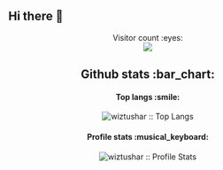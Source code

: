 ## Hi there 👋


<p align="center"> 
  Visitor count :eyes:<br>
  <img src="https://profile-counter.glitch.me/wiztushar/count.svg" />
</p>

<h2 align="center">Github stats :bar_chart:</h2>


<h4 align="center">Top langs :smile:</h4>

<p align="center"><img src="https://github-readme-stats.vercel.app/api/top-langs/?username=wiztushar&langs_count=10&theme=tokyonight&layout=compact" alt="wiztushar :: Top Langs" /></p>

<h4 align="center">Profile stats :musical_keyboard:</h4>

<p align="center"><img src="https://github-readme-stats.vercel.app/api?username=wiztushar&show_icons=true&theme=synthwave" alt="wiztushar :: Profile Stats" /></p>
<!--
**wiztushar/wiztushar** is a ✨ _special_ ✨ repository because its `README.md` (this file) appears on your GitHub profile.

Here are some ideas to get you started:

- 🔭 I’m currently working on ...
- 🌱 I’m currently learning ...
- 👯 I’m looking to collaborate on ...
- 🤔 I’m looking for help with ...
- 💬 Ask me about ...
- 📫 How to reach me: ...
- 😄 Pronouns: ...
- ⚡ Fun fact: ...
-->
